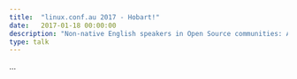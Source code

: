 ```yaml
---
title:  "linux.conf.au 2017 - Hobart!"
date:   2017-01-18 00:00:00
description: "Non-native English speakers in Open Source communities: A True Story"
type: talk
---
```


...
